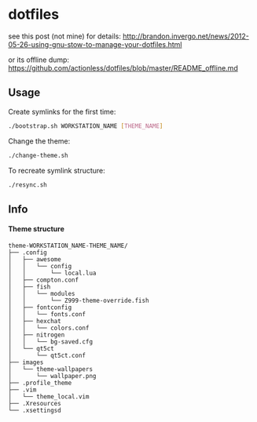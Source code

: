 dotfiles
========
see this post (not mine) for details:
http://brandon.invergo.net/news/2012-05-26-using-gnu-stow-to-manage-your-dotfiles.html

or its offline dump:
https://github.com/actionless/dotfiles/blob/master/README_offline.md


Usage
--

Create symlinks for the first time:

```sh
./bootstrap.sh WORKSTATION_NAME [THEME_NAME]
```


Change the theme:

```sh
./change-theme.sh
```


To recreate symlink structure:

```sh
./resync.sh
```


Info
--


#### Theme structure

```
theme-WORKSTATION_NAME-THEME_NAME/
├── .config
│   ├── awesome
│   │   └── config
│   │       └── local.lua
│   ├── compton.conf
│   ├── fish
│   │   └── modules
│   │       └── Z999-theme-override.fish
│   ├── fontconfig
│   │   └── fonts.conf
│   ├── hexchat
│   │   └── colors.conf
│   ├── nitrogen
│   │   └── bg-saved.cfg
│   └── qt5ct
│       └── qt5ct.conf
├── images
│   └── theme-wallpapers
│       └── wallpaper.png
├── .profile_theme
├── .vim
│   └── theme_local.vim
├── .Xresources
└── .xsettingsd
```
